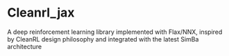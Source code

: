 # Cleanrl_jax
A deep reinforcement learning library implemented with Flax/NNX, inspired by CleanRL design philosophy and integrated with the latest SimBa architecture
